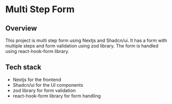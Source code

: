 # Multi Step Form
  ## Overview
  This project is multi step form using Nextjs and Shadcn/ui. It has a form with multiple steps and form validation using zod library. The form is handled using react-hook-form library.

## Tech stack
  - Nextjs for the frontend
  - Shadcn/ui for the UI components
  - zod library for form validation
  - react-hook-form library for form handling